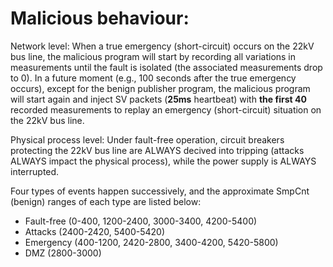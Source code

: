 # Malicious behaviour:

Network level: When a true emergency (short-circuit) occurs on the 22kV bus line, the malicious program will start by recording all variations in measurements until the fault is isolated (the associated measurements drop to 0). In a future moment (e.g., 100 seconds after the true emergency occurs), except for the benign publisher program, the malicious program will start again and inject SV packets (**25ms** heartbeat) with **the first 40** recorded measurements to replay an emergency (short-circuit) situation on the 22kV bus line.

Physical process level: Under fault-free operation, circuit breakers protecting the 22kV bus line are ALWAYS decived into tripping (attacks ALWAYS impact the physical process), while the power supply is ALWAYS interrupted.

Four types of events happen successively, and the approximate SmpCnt (benign) ranges of each type are listed below:
- Fault-free (0-400, 1200-2400, 3000-3400, 4200-5400)
- Attacks (2400-2420, 5400-5420)
- Emergency (400-1200, 2420-2800, 3400-4200, 5420-5800)
- DMZ (2800-3000)